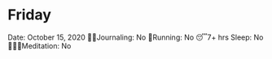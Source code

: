 # Friday

Date: October 15, 2020
✍🏼Journaling: No
👟Running: No
😴7+ hrs Sleep: No
🧘🏽‍♀️Meditation: No
